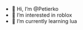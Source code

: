 - 👋 Hi, I’m @Petierko
- 👀 I’m interested in roblox
- 🌱 I’m currently learning lua

<!---
Petierko/Petierko is a ✨ special ✨ repository because its `README.md` (this file) appears on your GitHub profile.
You can click the Preview link to take a look at your changes.
--->
